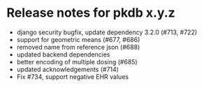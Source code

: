 # Release notes for pkdb x.y.z

- django security bugfix, update dependency 3.2.0 (#713, #722)
- support for geometric means (#677, #686)
- removed name from reference json (#688)  
- updated backend dependencies
- better encoding of multiple dosing (#685)  
- updated acknowledgements (#714)
- Fix #734, support negative EHR values


